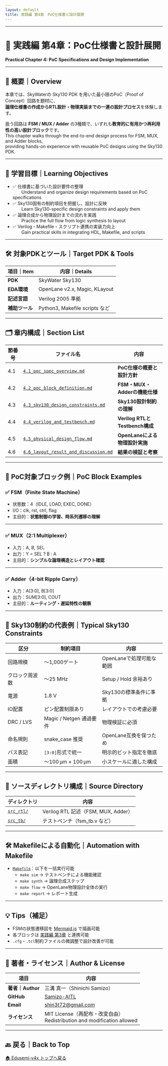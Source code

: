 ```yaml
---
layout: default
title: 実践編 第4章　PoC仕様書と設計展開
---
```


---

# 🧩 実践編 第4章：PoC仕様書と設計展開  
**Practical Chapter 4: PoC Specifications and Design Implementation**

---

## 📘 概要｜Overview

本章では、SkyWaterの Sky130 PDK を用いた最小限のPoC（Proof of Concept）回路を題材に、  
**論理仕様書の作成からRTL設計・物理実装までの一連の設計プロセス**を体験します。

扱う回路は **FSM / MUX / Adder** の3種類で、いずれも**教育的に有用かつ再利用性の高い設計ブロック**です。  
This chapter walks through the end-to-end design process for FSM, MUX, and Adder blocks,  
providing hands-on experience with reusable PoC designs using the Sky130 PDK.

---

## 🎯 学習目標｜Learning Objectives

- ✅ 仕様書に基づいた設計要件の整理  
  Understand and organize design requirements based on PoC specifications  
- ✅ Sky130固有の制約項目を把握し、設計に反映  
  Learn Sky130-specific design constraints and apply them  
- ✅ 論理合成から物理設計までの流れを実践  
  Practice the full flow from logic synthesis to layout  
- ✅ Verilog・Makefile・スクリプト連携の実装力向上  
  Gain practical skills in integrating HDL, Makefile, and scripts  

---

## 🛠️ 対象PDKとツール｜Target PDK & Tools

| 項目｜Item | 内容｜Details |
|------|-----------------------------|
| **PDK** | SkyWater Sky130 |
| **EDA環境** | OpenLane v2.x, Magic, KLayout |
| **記述言語** | Verilog 2005 準拠 |
| **補助ツール** | Python3, Makefile scripts など |

---

## 🗂️ 章内構成｜Section List

| 節番号 | ファイル名 | 内容 |
|--------|------------|------|
| 4.1 | [`4.1_poc_spec_overview.md`](4.1_poc_spec_overview.md) | **PoC仕様の概要と設計方針**  
| 4.2 | [`4.2_poc_block_definition.md`](4.2_poc_block_definition.md) | **FSM・MUX・Adderの機能仕様**  
| 4.3 | [`4.3_sky130_design_constraints.md`](4.3_sky130_design_constraints.md) | **Sky130設計制約の理解**  
| 4.4 | [`4.4_verilog_and_testbench.md`](4.4_verilog_and_testbench.md) | **Verilog RTLとTestbench構成**  
| 4.5 | [`4.5_physical_design_flow.md`](4.5_physical_design_flow.md) | **OpenLaneによる物理設計実施**  
| 4.6 | [`4.6_layout_result_and_discussion.md`](4.6_layout_result_and_discussion.md) | **結果の検証と考察**  

---

## 🧱 PoC対象ブロック例｜PoC Block Examples

### ✅ FSM（Finite State Machine）

- 状態数：4（IDLE, LOAD, EXEC, DONE）  
- I/O：clk, rst, ctrl, flag  
- 主目的：**状態制御の学習、時系列遷移の理解**

---

### ✅ MUX（2:1 Multiplexer）

- 入力：A, B, SEL  
- 出力：Y = SEL ? B : A  
- 主目的：**シンプルな論理構造とレイアウト確認**

---

### ✅ Adder（4-bit Ripple Carry）

- 入力：A[3:0], B[3:0]  
- 出力：SUM[3:0], COUT  
- 主目的：**ルーティング・遅延特性の観察**

---

## 📏 Sky130制約の代表例｜Typical Sky130 Constraints

| 区分 | 制約項目 | 内容 |
|------|----------|------|
| 回路規模 | ～1,000ゲート | OpenLaneで処理可能な範囲 |
| クロック周波数 | ～25 MHz | Setup / Hold 余裕あり |
| 電源 | 1.8 V | Sky130の標準条件に準拠 |
| IO配置 | ピン配置制限あり | レイアウトでの考慮必要 |
| DRC / LVS | Magic / Netgen 通過要件 | 物理検証に必須 |
| 命名規則 | snake_case 推奨 | OpenLane互換を保つため |
| バス表記 | `[3:0]`形式で統一 | 明示的ビット指定を徹底 |
| 面積 | ～100 µm × 100 µm | 小スケールに適した構成 |

---

## 📁 ソースディレクトリ構成｜Source Directory

| ディレクトリ | 内容 |
|-------------|------|
| [`src_rtl/`](src_rtl/) | Verilog RTL 記述（FSM, MUX, Adder） |
| [`src_tb/`](src_tb/) | テストベンチ（fsm_tb.v など） |

---

## 🛠 Makefileによる自動化｜Automation with Makefile

- [`Makefile`](Makefile)：以下を一括実行可能  
  - `make sim` → テストベンチによる機能確認  
  - `make synth` → 論理合成ステップ  
  - `make flow` → OpenLane物理設計全体の実行  
  - `make report` → レポート生成

---

## 💡 Tips（補足）

- FSMの状態遷移図を [Mermaid.js](https://mermaid.js.org/) で描画可能  
- 各ブロックは [実践編 第3章](../e_chapter3_openlane_practice/README.md) と連携可能  
- `.cfg`・`.tcl`制約ファイルの微調整で設計改善が可能  

---

## 👤 著者・ライセンス｜Author & License

| 項目 | 内容 |
|------|------|
| **著者｜Author** | 三溝 真一（Shinichi Samizo） |
| **GitHub** | [Samizo-AITL](https://github.com/Samizo-AITL) |
| **Email** | [shin3t72@gmail.com](mailto:shin3t72@gmail.com) |
| **ライセンス** | MIT License（再配布・改変自由）<br>Redistribution and modification allowed |

---

## 🔙 戻る｜Back to Top  
[🏠 Edusemi-v4x トップへ戻る](../README.md)

